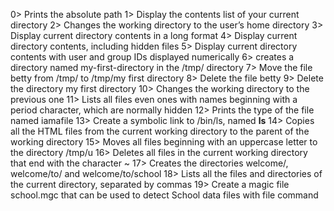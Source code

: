 0> Prints the absolute path
1> Display the contents list of your current directory
2> Changes the working directory to the user’s home directory
3> Display current directory contents in a long format
4> Display current directory contents, including hidden files
5> Display current directory contents with user and group IDs displayed numerically
6> creates a directory named my-first-directory in the /tmp/ directory
7> Move the file betty from /tmp/ to /tmp/my first directory
8> Delete the file betty
9> Delete the directory my first directory
10> Changes the working directory to the previous one
11> Lists all files even ones with names beginning with a period character, which are normally hidden
12> Prints the type of the file named iamafile
13> Create a symbolic link to /bin/ls, named __ls__
14> Copies all the HTML files from the current working directory to the parent of the working directory
15> Moves all files beginning with an uppercase letter to the directory /tmp/u
16> Deletes all files in the current working directory that end with the character ~
17> Creates the directories welcome/, welcome/to/ and welcome/to/school
18> Lists all the files and directories of the current directory, separated by commas
19> Create a magic file school.mgc that can be used to detect School data files with file command 
